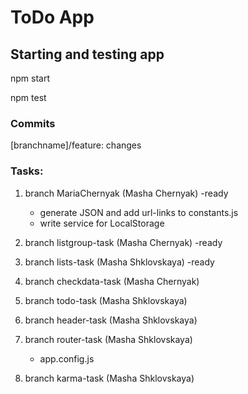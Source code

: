 # ToDo App #
## Starting and testing app ##
npm start


npm test

### Commits ###
[branchname]/feature: changes

### Tasks:
1. branch MariaChernyak (Masha Chernyak) -ready
   - generate JSON and add url-links to constants.js
   - write service for LocalStorage
   
2. branch listgroup-task (Masha Chernyak) -ready

3. branch lists-task (Masha Shklovskaya) -ready

4. branch checkdata-task (Masha Chernyak)
   
5. branch todo-task (Masha Shklovskaya)

6. branch header-task (Masha Shklovskaya)
   
7. branch router-task (Masha Shklovskaya)
   - app.config.js 

8. branch karma-task (Masha Shklovskaya)
	

